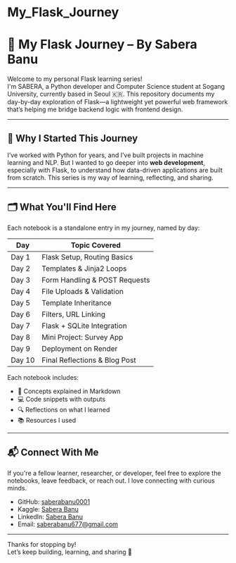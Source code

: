 # My_Flask_Journey

# 🧪 My Flask Journey – By Sabera Banu

Welcome to my personal Flask learning series!  
I'm SABERA, a Python developer and Computer Science student at Sogang University, currently based in Seoul 🇰🇷. This repository documents my day-by-day exploration of Flask—a lightweight yet powerful web framework that’s helping me bridge backend logic with frontend design.

---

## 🎯 Why I Started This Journey

I’ve worked with Python for years, and I’ve built projects in machine learning and NLP. But I wanted to go deeper into **web development**, especially with Flask, to understand how data-driven applications are built from scratch. This series is my way of learning, reflecting, and sharing.

---

## 🗂️ What You'll Find Here

Each notebook is a standalone entry in my journey, named by day:

| Day | Topic Covered |
|-----|----------------|
| Day 1 | Flask Setup, Routing Basics |
| Day 2 | Templates & Jinja2 Loops |
| Day 3 | Form Handling & POST Requests |
| Day 4 | File Uploads & Validation |
| Day 5 | Template Inheritance |
| Day 6 | Filters, URL Linking |
| Day 7 | Flask + SQLite Integration |
| Day 8 | Mini Project: Survey App |
| Day 9 | Deployment on Render |
| Day 10 | Final Reflections & Blog Post |

Each notebook includes:
- 🧠 Concepts explained in Markdown
- 💻 Code snippets with outputs
- 🔍 Reflections on what I learned
- 📚 Resources I used

---

## 📬 Connect With Me

If you're a fellow learner, researcher, or developer, feel free to explore the notebooks, leave feedback, or reach out. I love connecting with curious minds.

- GitHub: [saberabanu0001](https://github.com/saberabanu0001)
- Kaggle: [Sabera Banu](https://www.kaggle.com/saberabanu)
- LinkedIn: [Sabera Banu](https://www.linkedin.com/in/sabera-banu-6047a02b3/)
- Email: saberabanu677@gmail.com 

---

Thanks for stopping by!  
Let’s keep building, learning, and sharing 🌱
